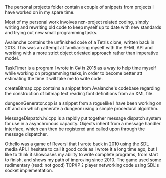 The personal projects folder contain a couple of snippets from projects I have worked on in my spare time.

Most of my personal work involves non-project related coding, simply writing and rewriting old code to keep myself
up to date with new standards and trying out new small programming tasks.

Avalanche contains the unfinished code of a Tetris clone, written back in 2013. This was an attempt at familiarising myself with the
SFML API and working with a more strict object oriented approach rather than imperative model.

TaskTimer is a program I wrote in C# in 2015 as a way to help time myself while working on programming tasks, in order to become better
att estimating the time it will take me to write code.

createBitmap.cpp contains a snippet from Avalanche's codebase regarding the construction of bitmap text reading font definitions from an XML file.

dungeonGenerator.cpp is a snippet from a roguelike I have been working on off and on which generate a dungeon using a simple procedural algorithm.

MessageDispatch.h/.cpp is a rapidly put together message dispatch system for use in a asynchronous capacity. Objects inherit from a message handler interface, which can then be registered and called upon through the message dispatcher.

Othello was a game of Reversi that I wrote back in 2010 using the SDL media API. I hesitate to call it good code as I wrote it a long time ago,
but I like to think it showcases my ability to write complete programs, from start to finish, and shows my path of improving since 2010.
The game used some rudimentary (read: not good) TCP/IP 2 player networking code using SDL's socket implementation.
